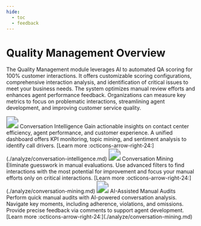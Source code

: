 ```yaml
---
hide:
  - toc
  - feedback
---
```

# Quality Management Overview

The Quality Management module leverages AI to automated QA scoring for 100% customer interactions. It offers customizable scoring configurations, comprehensive interaction analysis, and identification of critical issues to meet your business needs. The system optimizes manual review efforts and enhances agent performance feedback. Organizations can measure key metrics to focus on problematic interactions, streamlining agent development, and improving customer service quality.

<kr-grid type="g2">
    <kr-grid-item>
        <img src="../images/conversational-intelligence.svg" style="zoom:200%;"></img>
        <kr-grid-title>Conversation Intelligence</kr-grid-title>
        <kr-grid-desc>Gain actionable insights on contact center efficiency, agent performance, and customer experience. A unified dashboard offers KPI monitoring, topic mining, and sentiment analysis to identify call drivers.</kr-grid-desc>
        [Learn more :octicons-arrow-right-24:](./analyze/conversation-intelligence.md)
    </kr-grid-item>
    <kr-grid-item>
        <img src="../images/conversation-mining.svg" style="zoom:200%;"></img>
        <kr-grid-title>Conversation Mining</kr-grid-title>
        <kr-grid-desc>Eliminate guesswork in manual evaluations. Use advanced filters to find interactions with the most potential for improvement and focus your manual efforts only on critical interactions.</kr-grid-desc>
        [Learn more :octicons-arrow-right-24:](./analyze/conversation-mining.md)
    </kr-grid-item>
    <kr-grid-item>
        <img src="../images/ai-assistance.svg" style="zoom:200%;"></img>
        <kr-grid-title>AI-Assisted Manual Audits</kr-grid-title>
        <kr-grid-desc>Perform quick manual audits with AI-powered conversation analysis. Navigate key moments, including adherence, violations, and omissions. Provide precise feedback via comments to support agent development.</kr-grid-desc>
        [Learn more :octicons-arrow-right-24:](./analyze/conversation-mining.md)
    </kr-grid-item>
</kr-grid>